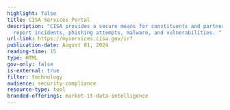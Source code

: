 ```yaml
---
highlight: false
title: CISA Services Portal
description: "CISA provides a secure means for constituents and partners to
  report incidents, phishing attempts, malware, and vulnerabilities. "
url-link: https://myservices.cisa.gov/irf
publication-date: August 01, 2024
reading-time: 15
type: HTML
gov-only: false
is-external: true
filter: technology
audience: security-compliance
resource-type: tool
branded-offerings: market-it-data-intelligence
---
```

